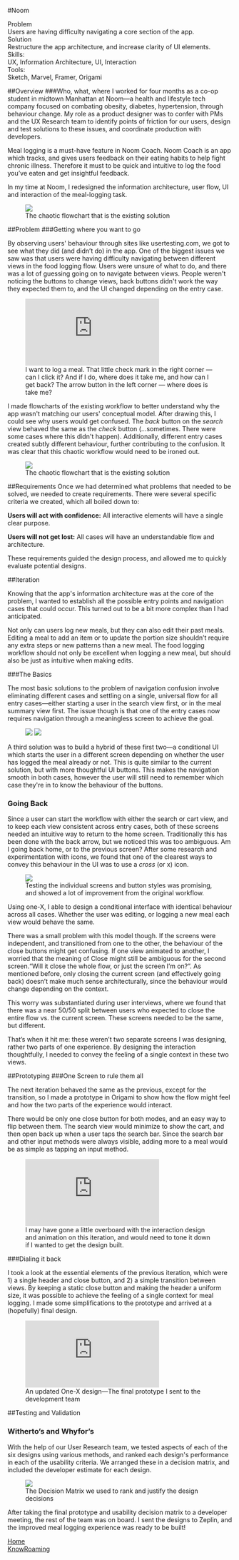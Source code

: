 #Noom

<div class="tldr">
	<div class="one-third">
		<div class="tldr-title">Problem</div>
		<div class="tldr-content">Users are having difficulty navigating a core section of the app.</div>
	</div>
	<div class="one-third">
		<div class="tldr-title">Solution</div>
		<div class="tldr-content">Restructure the app architecture, and increase clarity of UI elements.</div>
	</div>
	<div class="one-third">
			<div class="inline">
				<div class="tldr-title">Skills: </div>
				<div class="tldr-content">UX, Information Architecture, UI, Interaction</div>
			</div>
			<div class="inline">
				<div class="tldr-title">Tools: </div>
				<div class="tldr-content">Sketch, Marvel, Framer, Origami</div>
			</div>
	</div>
</div>

##Overview
###Who, what, where
I worked for four months as a co-op student in midtown Manhattan at Noom—a health and lifestyle tech company focused on combating obesity, diabetes, hypertension, through behaviour change. My role as a product designer was to confer with PMs and the UX Research team to identify points of friction for our users, design and test solutions to these issues, and coordinate production with developers.

Meal logging is a must-have feature in Noom Coach. Noom Coach is an app which tracks, and gives users feedback on their eating habits to help fight chronic illness. Therefore it must to be quick and intuitive to log the food you’ve eaten and get insightful feedback.

In my time at Noom, I redesigned the information architecture, user flow, UI and interaction of the meal-logging task.

<figure class='folio_image' id='hero'>
	<a target='_blank'>
		<img src='../includes/portfolio_images/noom/noom_logging.jpg'>
	</a>
<figcaption>The chaotic flowchart that is the existing solution</figcaption>
</figure>

##Problem
###Getting where you want to go

By observing users' behaviour through sites like usertesting.com, we got to see what they did (and didn’t do) in the app. One of the biggest issues we saw was that users were having difficulty navigating between different views in the food logging flow. Users were unsure of what to do, and there was a lot of guessing going on to navigate between views. People weren't noticing the buttons to change views, back buttons didn't work the way they expected them to, and the UI changed depending on the entry case.

<figure class='folio_image video' id='img2'>
	<iframe src="https://player.vimeo.com/video/157767468" frameborder="0" webkitallowfullscreen mozallowfullscreen allowfullscreen></iframe>
	<figcaption>I want to log a meal. That little check mark in the right corner — can I click it? And if I do, where does it take me, and how can I get back? The arrow button in the left corner — where does is take me? </figcaption>
</figure>

I made flowcharts of the existing workflow to better understand why the app wasn't matching our users' conceptual model. After drawing this, I could see why users would get confused. The *back* button on the _search_ view behaved the same as the *check* button (...sometimes. There were some cases where this didn't happen). Additionally, different entry cases created subtly different behaviour, further contributing to the confusion. It was clear that this chaotic workflow would need to be ironed out.

<figure class='folio_image' id='img2'>
	<a target='_blank'>
		<img src='../includes/portfolio_images/noom/noom_existing.jpg'>
	</a>
<figcaption>The chaotic flowchart that is the existing solution</figcaption>
</figure>

##Requirements
Once we had determined what problems that needed to be solved, we needed to create requirements. There were several specific criteria we created, which all boiled down to:

**Users will act with confidence:** All interactive elements will have a single clear purpose.

**Users will not get lost:** All cases will have an understandable  flow and architecture.

These requirements guided the design process, and allowed me to quickly evaluate potential designs.

##Iteration
 <!-- I tried making new, less chaotic flowcharts and wireframes to see what solutions might work and get a better handle on the nuances of the problem.  -->

Knowing that the app's information architecture was at the core of the problem, I wanted to establish all the possible entry points and navigation cases that could occur. This turned out to be a bit more complex than I had anticipated.

Not only can users log new meals, but they can also edit their past meals. Editing a meal to add an item or to update the portion size shouldn’t require any extra steps or new patterns than a new meal. The food logging workflow should not only be excellent when logging a new meal, but should also be just as intuitive when making edits.

###The Basics

The most basic solutions to the problem of navigation confusion involve eliminating different cases and settling on a single, universal flow for all entry cases—either starting a user in the search view first, or in the meal summary view first. The issue though is that one of the entry cases now requires navigation through a meaningless screen to achieve the goal.

<figure class='folio_image images-2' id='img2'>
	<a target='_blank'>
		<img src='../includes/portfolio_images/noom/noom_search_first.jpg'>
		<img src='../includes/portfolio_images/noom/noom_cart_first.jpg'>
	</a>
<figcaption></figcaption>
</figure>

A third solution was to build a hybrid of these first two—a conditional UI which starts the user in a different screen depending on whether the user has logged the meal already or not. This is quite similar to the current solution, but with more thoughtful UI buttons. This makes the navigation smooth in both cases, however the user will still need to remember which case they're in to know the behaviour of the buttons.

### Going Back

Since a user can start the workflow with either the search or cart view, and to keep each view consistent across entry cases, both of these screens needed an intuitive way to return to the home screen.
Traditionally this has been done with the back arrow, but we noticed this was too ambiguous. Am I going back home, or to the previous screen? After some research and experimentation with icons, we found that one of the clearest ways to convey this behaviour in the UI was to use a _cross_ (or x) icon.

<figure class='folio_image' id='img2'>
	<a target='_blank'>
		<img src='../includes/portfolio_images/noom/noom_logging-vc.png'>
	</a>
<figcaption>Testing the individual screens and button styles was promising, and showed a lot of improvement from the original workflow.</figcaption>
</figure>

Using one-X, I able to design a conditional interface with identical behaviour across all cases. Whether the user was editing, or logging a new meal each view would behave the same. 

There was a small problem with this model though. If the screens were independent, and transitioned from one to the other, the behaviour of the close buttons might get confusing. If one view animated to another, I worried that the meaning of Close might still be ambiguous for the second screen.“Will it close the whole flow, or just the screen I’m on?”. As mentioned before, only closing the current screen (and effectively going back) doesn’t make much sense architecturally, since the behaviour would change depending on the context. 

This worry was substantiated during user interviews, where we found that there was a near 50/50 split between users who expected to close the entire flow vs. the current screen. These screens needed to be the same, but different.

That’s when it hit me: these weren’t two separate screens I was designing, rather two parts of one experience. By designing the interaction thoughtfully, I needed to convey the feeling of a single context in these two views.

##Prototyping
###One Screen to rule them all

The next iteration behaved the same as the previous, except for the transition, so I made a prototype in Origami to show how the flow might feel and how the two parts of the experience would interact.

There would be only one close button for both modes, and an easy way to flip between them. The search view would minimize to show the cart, and then open back up when a user taps the search bar. Since the search bar and other input methods were always visible, adding more to a meal would be as simple as tapping an input method.

<figure class='folio_image' id='img2'>
	<iframe src="https://player.vimeo.com/video/157767592" frameborder="0" webkitallowfullscreen mozallowfullscreen allowfullscreen></iframe>
<figcaption>I may have gone a little overboard with the interaction design and animation on this iteration, and would need to tone it down if I wanted to get the design built. </figcaption>
</figure>

###Dialing it back

I took a look at the essential elements of the previous iteration, which were 1) a single header and close button, and 2) a simple transition between views. By keeping a static close button and making the header a uniform size, it was possible to achieve the feeling of a single context for meal logging. I made some simplifications to the prototype and arrived at a (hopefully) final design.

<figure class='folio_image' id='img2'>
	<iframe src="https://player.vimeo.com/video/157767466" frameborder="0" webkitallowfullscreen mozallowfullscreen allowfullscreen></iframe>
<figcaption>An updated One-X design—The final prototype I sent to the development team</figcaption>
</figure>

##Testing and Validation
### Witherto’s and Whyfor’s

With the help of our User Research team, we tested aspects of each of the six designs using various methods, and ranked each design's performance in each of the usability criteria. We arranged these in a decision matrix, and included the developer estimate for each design. 

<figure class='folio_image' id='img2'>
	<a target='_blank'>
		<img src='../includes/portfolio_images/noom/noom_logging-matrix.png'>
	</a>
<figcaption>The Decision Matrix we used to rank and justify the design decisions</figcaption>
</figure>

After taking the final prototype and usability decision matrix to a developer meeting, the rest of the team was on board. I sent the designs to Zeplin, and the improved meal logging experience was ready to be built!

<div class="folio-nav prev">
	<a href="../">Home</a>
</div>
<div class="folio-nav next">
	<a href="?p=knowroaming">KnowRoaming</a>
</div>